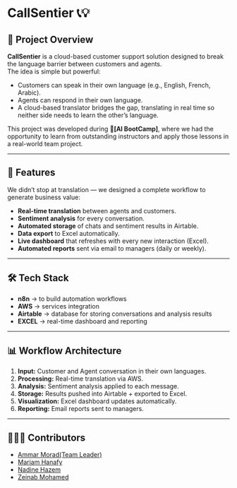 # CallSentier 📞💡

## 🔎 Project Overview
**CallSentier** is a cloud-based customer support solution designed to break the language barrier between customers and agents.  
The idea is simple but powerful:
- Customers can speak in their own language (e.g., English, French, Arabic).
- Agents can respond in their own language.
- A cloud-based translator bridges the gap, translating in real time so neither side needs to learn the other’s language.

This project was developed during **[ِAI BootCamp]**, where we had the opportunity to learn from outstanding instructors and apply those lessons in a real-world team project.

---

## 🚀 Features
We didn’t stop at translation — we designed a complete workflow to generate business value:
- **Real-time translation** between agents and customers.
- **Sentiment analysis** for every conversation.
- **Automated storage** of chats and sentiment results in Airtable.
- **Data export** to Excel automatically.
- **Live dashboard** that refreshes with every new interaction (Excel).
- **Automated reports** sent via email to managers (daily or weekly).

---

## 🛠 Tech Stack
- **n8n** → to build automation workflows  
- **AWS** → services integration
- **Airtable** → database for storing conversations and analysis results  
- **EXCEL** → real-time dashboard and reporting  

---

## 📊 Workflow Architecture
1. **Input:** Customer and Agent conversation in their own languages.  
2. **Processing:** Real-time translation via AWS.  
3. **Analysis:** Sentiment analysis applied to each message.  
4. **Storage:** Results pushed into Airtable + exported to Excel.  
5. **Visualization:** Excel dashboard updates automatically.  
6. **Reporting:** Email reports sent to managers.  

---
## 🧑‍🤝‍🧑 Contributors
- [Ammar Morad(Team Leader)](https://github.com/ammarmorad24) 
- [Mariam Hanafy](https://github.com/MariamHanafy14) 
- [Nadine Hazem](https://github.com/Nadine305)
- [Zeinab Mohamed](https://github.com/zeinab-mohamed0)
